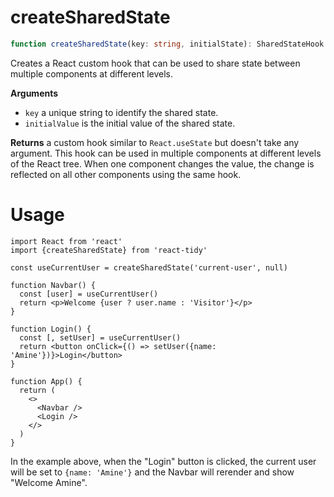 # createSharedState

```ts
function createSharedState(key: string, initialState): SharedStateHook
```

Creates a React custom hook that can be used to share state between multiple components at different levels.

**Arguments**

- `key` a unique string to identify the shared state.
- `initialValue` is the initial value of the shared state.

**Returns** a custom hook similar to `React.useState` but doesn't take any argument. This hook can be used in multiple components at different levels of the React tree. When one component changes the value, the change is reflected on all other components using the same hook.

# Usage

```tsx
import React from 'react'
import {createSharedState} from 'react-tidy'

const useCurrentUser = createSharedState('current-user', null)

function Navbar() {
  const [user] = useCurrentUser()
  return <p>Welcome {user ? user.name : 'Visitor'}</p>
}

function Login() {
  const [, setUser] = useCurrentUser()
  return <button onClick={() => setUser({name: 'Amine'})}>Login</button>
}

function App() {
  return (
    <>
      <Navbar />
      <Login />
    </>
  )
}
```

In the example above, when the "Login" button is clicked, the current user will be set to `{name: 'Amine'}` and the Navbar will rerender and show "Welcome Amine".
